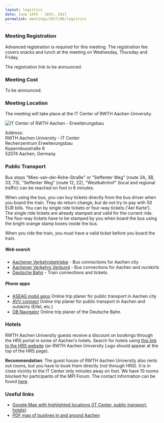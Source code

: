 ```yaml
---
layout: logistics
date: June 14th - 16th, 2017
permalink: meetings/2017/06/logistics
---
```



### Meeting Registration

Advanced registration is required for this meeting. The registration fee covers
snacks and lunch at the meeting on Wednesday, Thursday and Friday.

The registration link to be announced.

### Meeting Cost

To be announced.

### Meeting Location

The meeting will take place at the IT Center of RWTH Aachen University.

![IT Center of RWTH Aachen - Erweiterungsbau](https://doc.itc.rwth-aachen.de/download/attachments/3474975/_DSC0005_web_600.jpg?version=1&modificationDate=1395920083000&api=v2)

Address:<br/>
RWTH Aachen University - IT Center<br/>
Rechenzentrum Erweiterungsbau<br/>
Kopernikusstraße 6<br/>
52074 Aachen, Germany.


### Public Transport

Bus stops "Mies-van-der-Rohe-Straße" or "Seffenter Weg" (route 3A, 3B, 33, 73),
"Seffenter Weg" (route 12, 22), "Westbahnhof" (local and regional traffic) can
be reached on foot in 6 minutes.

When using the bus, you can buy tickets directly from the bus driver when you board the
train. They do return change, but do not try to pay with 50 EUR bills. You can
by single ride tickets or four-way tickets ('4er Karte'). The single ride tickets
are already stamped and valid for the current ride. The four-way tickets have
to be stamped by you when board the bus using the bright orange stamp boxes
inside the bus.

When you ride the train, you *must* have a valid ticket before you board the
train.

##### Web search

* [Aachener Verkehrsbetriebe](http://www.aseag.de/) - Bus connections for Aachen
  city
* [Aachener Verkehrs Verbund](http://www.avv.de/) - Bus connections for Aachen and
  ourskirts
* [Deutsche Bahn](http://www.bahn.com) - Train connections and tickets.

##### Phone apps

* [ASEAG mobil apps](http://www.aseag.de/fahrplan/aseag-mobil/)
  Online trip planer for public transport in Aachen city
* [AVV connect](https://avv.de/de/fahrplaene/app-avvconnect)
  Online trip planer for public transport in Aachen and outskirts (Eifel, etc.)
* [DB Navigator](https://www.bahn.com/en/view/booking-information/booking/db-navigator-app.shtml?dbkanal_007=L04_S02_D002_KIN0061_NAVIGATION-LINKS-APP_LZ01)
  Online trip planer of the Deutsche Bahn

### Hotels

RWTH Aachen University guests receive a discount on bookings through the
HRS portal in some of Aachen's hotels. Search for hotels
using [this link to the HRS website](https://web3.hrs.de/web3/init.do?clientId=ZGVfX1JXVEhBQUNIRU4-&amp;cid=48-3&clientConfigId=e59c2bb9-4345-33f4-9a5a-3e13b276525f&clientId=ZGVfX3J3dGhhYWNoZW4,1&activity=initVisit&sslRedirected=true) (an RWTH Aachen University Logo should appear at the top of the HRS page).

**Recommendation**:
The guest house of RWTH Aachen University also rents out rooms, but you have to
book them directly (not through HRS). It is in close vicinity to the IT Center
only minutes away on foot. We have 10 rooms blocked for participants of the MPI
Forum. The contact information can be found [here](http://www.rwth-aachen.de/cms/root/Die-RWTH/Kontakt-Anreise/Raumverwaltung/~bdst/Gaestehaeuser/?lidx=1).

### Useful links

* [Google Map with highlighted locations (IT Center, public transport, hotels)](https://drive.google.com/open?id=1BTSFb7bwZC6nZLkpTcg1TZFeZRU&usp=sharing)
* [PDF map of buslines in and around Aachen](http://avv.de/de/fahrplaene/netzplaene?file=files/avv/files/fahrplaene/ortsnetzplaene/aachen.pdf)

